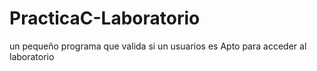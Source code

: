 # PracticaC-Laboratorio
un pequeño programa que valida si un usuarios es Apto para acceder al laboratorio
